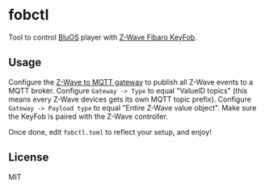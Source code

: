 # fobctl

Tool to control [BluOS][bluos] player with [Z-Wave Fibaro KeyFob][keyfob].

[keyfob]: https://manuals.fibaro.com/keyfob/
[bluos]: https://bluos.net/

## Usage

Configure the [Z-Wave to MQTT gateway][zwave2mqtt] to publish all
Z-Wave events to a MQTT broker. Configure `Gateway -> Type` to equal
"ValueID topics" (this means every Z-Wave devices gets its own MQTT
topic prefix). Configure `Gateway -> Payload type` to equal "Entire
Z-Wave value object". Make sure the KeyFob is paired with the Z-Wave
controller.

[zwave2mqtt]: https://github.com/OpenZWave/Zwave2Mqtt

Once done,  edit `fobctl.toml` to reflect your setup, and enjoy!

## License

MIT

